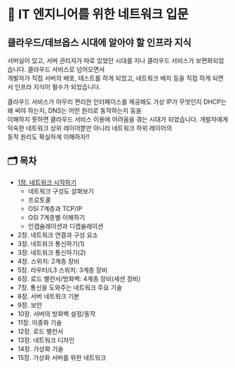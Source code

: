 # 📡 IT 엔지니어를 위한 네트워크 입문

## 클라우드/데브옵스 시대에 알아야 할 인프라 지식

서버실이 있고, 서버 관리자가 따로 있었던 시대를 지나 클라우드 서비스가 보편화되었습니다. 클라우드 서비스로 넘어오면서  
개발자가 직접 서버의 배포, 테스트를 하게 되었고, 네트워크 배치 등을 직접 하게 되면서 인프라 지식이 필수가 되었습니다.

클라우드 서비스가 아무리 편리한 인터페이스를 제공해도 가상 IP가 무엇인지 DHCP는 왜 써야 하는지, DNS는 어떤 원리로 동작하는지 등을  
이해하지 못하면 클라우드 서비스 이용에 어려움을 겪는 시대가 되었습니다. 개발자에게 익숙한 네트워크 상위 레이어뿐만 아니라 네트워크 하위 레이어의  
동작 원리도 확실하게 이해하자!!

## 🗂️ 목차

- <a href="https://github.com/ohyuchan123/LetsReadBooks/blob/master/IT%20%EC%97%94%EC%A7%80%EB%8B%88%EC%96%B4%EB%A5%BC%20%EC%9C%84%ED%95%9C%20%EB%84%A4%ED%8A%B8%EC%9B%8C%ED%81%AC%20%EC%9E%85%EB%AC%B8/Contents/1.%20%EB%84%A4%ED%8A%B8%EC%9B%8C%ED%81%AC%20%EC%8B%9C%EC%9E%91%ED%95%98%EA%B8%B0.md#1-%EB%84%A4%ED%8A%B8%EC%9B%8C%ED%81%AC-%EC%8B%9C%EC%9E%91%ED%95%98%EA%B8%B0">1장. 네트워크 시작하기</a>
  - 네트워크 구성도 살펴보기
  - 프로토콜
  - OSI 7계층과 TCP/IP
  - OSI 7계층별 이해하기
  - 인캡슐레이션과 디캡슐레이션
- 2장. 네트워크 연결과 구성 요소
- 3장. 네트워크 통신하기(1)
- 3장. 네트워크 통신하기(2)
- 4장. 스위치: 2계층 장비
- 5장. 라우터/L3 스위치: 3계층 장비
- 6장. 로드 밸런서/방화벽: 4계층 장비(세션 장비)
- 7장. 통신을 도와주는 네트워크 주요 기술
- 8장. 서버 네트워크 기본
- 9장. 보안
- 10장. 서버의 방화벽 설정/동작
- 11장. 이중화 기술
- 12장. 로드 밸런서
- 13장. 네트워크 디자인
- 14장. 가상화 기술
- 15장. 가상화 서버를 위한 네트워크
